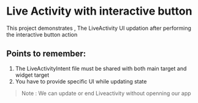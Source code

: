 # Live Activity with interactive button
This project demonstrates , The LiveActivity UI updation after performing the interactive button action

## Points to remember:

1. The LiveActivityIntent file must be shared with both main target and widget target
2. You have to provide specific UI while updating state

> Note : We can update or end Liveactivity without openning our app

